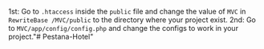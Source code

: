 1st:
Go to `.htaccess` inside the `public` file and change the value of `MVC` in `RewriteBase /MVC/public` to the directory where your project exist.
2nd:
Go to `MVC/app/config/config.php` and change the configs to work in your project."# Pestana-Hotel" 
